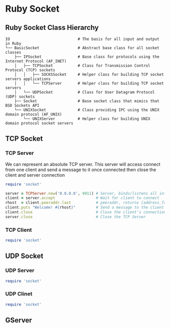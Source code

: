 # Ruby Socket

## Ruby Socket Class Hierarchy 

```
IO                              # The basis for all input and output in Ruby
└── BasicSocket                 # Abstract base class for all socket classes
    ├── IPSocket                # Base class for protocols using the Internet Protocol (AF_INET)
    │   ├── TCPSocket           # Class for Transmission Control Protocol (TCP) sockets
    │   │   ├── SOCKSSocket     # Helper class for building TCP socket servers applications
    │   │   └── TCPServer       # Helper class for building TCP socket servers
    │   └── UDPSocket           # Class for User Datagram Protocol (UDP) sockets
    ├── Socket                  # Base socket class that mimics that BSD Sockets API
    └── UNIXSocket              # Class providing IPC using the UNIX domain protocol (AF_UNIX)
        └── UNIXServer          # Helper class for building UNIX domain protocol socket servers
```


## TCP Socket

### TCP Server

We can represent an absolute TCP server. This server will access connect from one client and send a message to it once connected then close the client and server connection 
```ruby
require 'socket'

server = TCPServer.new('0.0.0.0', 9911) # Server, binds/listens all interfaces on port 9911
client = server.accept                  # Wait for client to connect
rhost  = client.peeraddr.last           # peeraddr, returns [address_family, port, hostname, ip_address]
client.puts "Welcome! #{rhost}"         # Send a message to the client once it connect
client.close                            # Close the client's connection
server.close                            # Close the TCP Server
```



### TCP Client 

```ruby
require 'socket'

```

## UDP Socket

### UDP Server
```ruby
require 'socket'

```

### UDP Clinet
```ruby
require 'socket'

```





## GServer



<br><br><br>
---